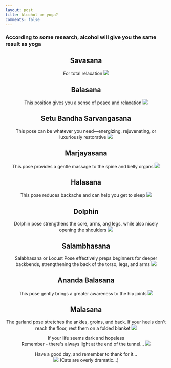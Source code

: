 ```yaml
---
layout: post
title: Alcohol or yoga?
comments: false
---
```


<h3>According to some research, alcohol will give you the same result as yoga</h3>

<center>
<h2>Savasana</h2>
For total relaxation
<img src="/images/Savasana.jpg">

<h2>Balasana</h2>
This position gives you a sense of peace and relaxation
<img src="/images/Balasana.jpg">

<h2>Setu Bandha Sarvangasana</h2>
This pose can be whatever you need—energizing, rejuvenating, or luxuriously restorative
<img src="/images/Sarvangasana.jpg">

<h2>Marjayasana</h2>
This pose provides a gentle massage to the spine and belly organs
<img src="/images/Marjayasana.jpg">

<h2>Halasana</h2>
This pose reduces backache and can help you get to sleep
<img src="/images/Halasana.jpg">

<h2>Dolphin</h2>
Dolphin pose strengthens the core, arms, and legs, while also nicely opening the shoulders
<img src="/images/Dolphin.jpg">

<h2>Salambhasana</h2>
Salabhasana or Locust Pose effectively preps beginners for deeper backbends, strengthening the back of the torso, legs, and arms
<img src="/images/Salambhasana.jpg">

<h2>Ananda Balasana</h2>
This pose gently brings a greater awareness to the hip joints
<img src="/images/AB.jpg">

<h2>Malasana</h2>
The garland pose stretches the ankles, groins, and back. If your heels don't reach the floor, rest them on a folded blanket
<img src="/images/Malasana.jpg">

If your life seems dark and hopeless<br>
Remember - there's always light at the end of the tunnel...
<img src="/images/Light.jpg">

Have a good day, and remember to thank for it...<br>
<img src="/images/Thanks.jpg">
(Cats are overly dramatic...)

</center>
